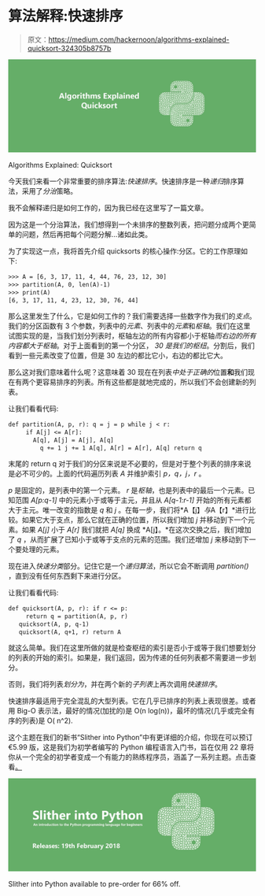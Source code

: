 # 算法解释:快速排序

> 原文：<https://medium.com/hackernoon/algorithms-explained-quicksort-324305b8757b>

![](img/5cb0ffd1365fbf5dbf3b67ad217cb8b2.png)

Algorithms Explained: Quicksort

今天我们来看一个非常重要的排序算法:*快速排序*。快速排序是一种*递归*排序算法，采用了*分治*策略。

我不会解释递归是如何工作的，因为我已经在这里写了一篇文章。

因为这是一个分治算法，我们想得到一个未排序的整数列表，把问题分成两个更简单的问题，然后再把每个问题分解…诸如此类。

为了实现这一点，我将首先介绍 quicksorts 的核心操作:分区。它的工作原理如下:

```
>>> A = [6, 3, 17, 11, 4, 44, 76, 23, 12, 30]
>>> partition(A, 0, len(A)-1)
>>> print(A)
[6, 3, 17, 11, 4, 23, 12, 30, 76, 44]
```

那么这里发生了什么，它是如何工作的？我们需要选择一些数字作为我们的*支点*。我们的分区函数有 3 个参数，列表中的*元素*、列表中的*元素*和*枢轴*。我们在这里试图实现的是，当我们划分列表时，枢轴左边的所有内容都小于枢轴*而右边的所有内容都大于枢轴*。对于上面看到的第一个分区， *30 是我们的枢纽*。分割后，我们看到一些元素改变了位置，但是 30 左边的都比它小，右边的都比它大。

那么这对我们意味着什么呢？这意味着 30 现在在列表*中处于正确的*位置**和**我们现在有两个更容易排序的列表。所有这些都是就地完成的，所以我们不会创建新的列表。

让我们看看代码:

```
def partition(A, p, r): q = j = p while j < r:
     if A[j] <= A[r]:
       A[q], A[j] = A[j], A[q]
         q += 1 j += 1 A[q], A[r] = A[r], A[q] return q
```

末尾的 return q 对于我们的分区来说是不必要的，但是对于整个列表的排序来说是必不可少的。上面的代码遍历列表 *A* 并维护索引 *p，q，j，r* 。

*p* 是固定的，是列表中的第一个元素。 *r* 是*枢轴*，也是列表中的最后一个元素。已知范围 *A[p:q-1]* 中的元素小于或等于主元，并且从 *A[q-1:r-1]* 开始的所有元素都大于主元。唯一改变的指数是 *q* 和 *j* 。在每一步，我们将*A【j】*与*A【r】*进行比较。如果它大于支点，那么它就在正确的位置，所以我们增加 *j* 并移动到下一个元素。如果 *A[j]* 小于 *A[r]* 我们就把 *A[q]* 换成 *A[j】。*在这次交换之后，我们增加了 *q* ，从而扩展了已知小于或等于支点的元素的范围。我们还增加 *j* 来移动到下一个要处理的元素。

现在进入*快速分类*部分。记住它是一个*递归算法*，所以它会不断调用 *partition()* ，直到没有任何东西剩下来进行分区。

让我们看看代码:

```
def quicksort(A, p, r): if r <= p:
     return q = partition(A, p, r)
   quicksort(A, p, q-1)
   quicksort(A, q+1, r) return A
```

就这么简单。我们在这里所做的就是检查枢纽的索引是否小于或等于我们想要划分的列表的开始的索引。如果是，我们返回，因为传递的任何列表都不需要进一步划分。

否则，我们将列表*划分为*，并在两个新的*子列表*上再次调用*快速排序*。

快速排序最适用于完全混乱的大型列表。它在几乎已排序的列表上表现很差。或者用 Big-O 表示法，最好的情况(加扰的)是 O(n log(n))，最坏的情况(几乎或完全有序的列表)是 O( n^2).

这个主题在我们的新书“Slither into Python”中有更详细的介绍，你现在可以预订€5.99 版，这是我们为初学者编写的 Python 编程语言入门书，旨在仅用 22 章将你从一个完全的初学者变成一个有能力的熟练程序员，涵盖了一系列主题。点击查看[。](https://www.pyler.io/books)

![](img/da8196febda67a5e3a936d18d56ed39e.png)

Slither into Python available to pre-order for 66% off.
